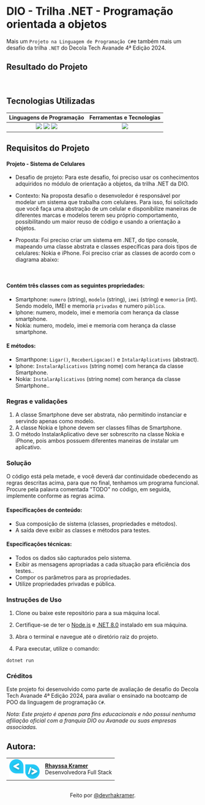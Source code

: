 # DIO - Trilha .NET - Programação orientada a objetos

Mais um `Projeto na Linguagem de Programação C#`e também mais um desafio da trilha `.NET` do Decola Tech Avanade 4ª Edição 2024. 

## Resultado do Projeto
<img>

## Tecnologias Utilizadas

| Linguagens de Programação | Ferramentas e Tecnologias |
| :-----------------: | :-----------------------: |
| <img height="40" src="https://learn.microsoft.com/pt-br/dotnet/csharp/"> <img height="40" src="https://dotnet.microsoft.com/pt-br/platform/try-dotnet"> <img height="40" src="https://nodejs.org/docs/latest/api/"> | <img height="40" src="https://code.visualstudio.com/docs">

## Requisitos do Projeto

#### Projeto - Sistema de Celulares

- Desafio de projeto: Para este desafio, foi preciso usar os conhecimentos adquiridos no módulo de orientação a objetos, da trilha .NET da DIO.

- Contexto: Na proposta desafio o desenvoledor é responsável por modelar um sistema que trabalha com celulares. Para isso, foi solicitado que você faça uma abstração de um celular e disponibilize maneiras de diferentes marcas e modelos terem seu próprio comportamento, possibilitando um maior reuso de código e usando a orientação a objetos.

- Proposta: Foi preciso criar um sistema em .NET, do tipo console, mapeando uma classe abstrata e classes específicas para dois tipos de celulares: Nokia e iPhone. Foi preciso criar as classes de acordo com o diagrama abaixo:

<img width="220" src="">

#### Contém três classes com as seguintes propriedades:

- Smartphone: `numero`  (string), `modelo`  (string), `imei` (string) e `memoria` (int). Sendo modelo, IMEI e memoria `privadas` e numero `pública`.  
- Iphone: numero, modelo, imei e memoria com herança da classe smartphone.
- Nokia: numero, modelo, imei e memoria com herança da classe smartphone.

#### E métodos:

- Smarthpone: `Ligar()`, `ReceberLigacao()` e `IntalarAplicativos` (abstract).
- Iphone: `InstalarAplicativos` (string nome) com herança da classe Smartphone.
- Nokia: `InstalarAplicativos` (string nome) com herança da classe Smartphone..

### Regras e validações
1. A classe Smartphone deve ser abstrata, não permitindo instanciar e servindo apenas como modelo.
2. A classe Nokia e Iphone devem ser classes filhas de Smartphone.
3. O método InstalarAplicativo deve ser sobrescrito na classe Nokia e iPhone, pois ambos possuem diferentes maneiras de instalar um aplicativo.

### Solução
O código está pela metade, e você deverá dar continuidade obedecendo as regras descritas acima, para que no final, tenhamos um programa funcional. Procure pela palavra comentada "TODO" no código, em seguida, implemente conforme as regras acima.

#### Especificações de conteúdo:
- Sua composição de sistema (classes, propriedades e métodos).
- A saída deve exibir as classes e métodos para testes.

#### Especificações técnicas:
- Todos os dados são capturados pelo sistema.
- Exibir as mensagens apropriadas a cada situação  para eficiência dos testes..
- Compor os parâmetros para as propriedades.
- Utilize propriedades privadas e pública.

### Instruções de Uso

1. Clone ou baixe este repositório para a sua máquina local.

2. Certifique-se de ter o [Node.js](https://nodejs.org/en/download/current) e [.NET 8.0](https://dotnet.microsoft.com/pt-br/download) instalado em sua máquina.

3. Abra o terminal e navegue até o diretório raiz do projeto.

4. Para executar, utilize o comando:
```
dotnet run
```

### Créditos
Este projeto foi desenvolvido como parte de avaliação de desafio do Decola Tech Avanade 4ª Edição 2024, para avaliar o ensinado na bootcamp de POO da linguagem de programação `C#`.

*Nota: Este projeto é apenas para fins educacionais e não possui nenhuma afiliação oficial com a franquia DIO ou Avanade ou suas empresas associadas.*

## Autora:
<table>
  <tr>
    <td>
      <img width="80px" align="center" src="https://github.com/rhayssakramer/rhayssakramer/blob/main/assets/images/logo.png"/>
    </td>
    <td align="left">
      <a href="https://github.com/rhayssakramer">
        <span><b>Rhayssa Kramer</b></span>
      </a>
      <br>
      <span>Desenvolvedora Full Stack</span>
    </td>
  </tr>
</table>

##
<div align="center">Feito por <a href="https://github.com/rhayssakramer">@devrhakramer</a>.</div>
